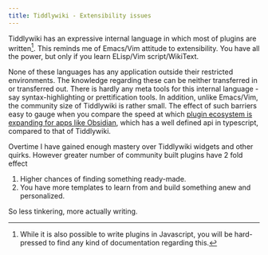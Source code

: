 ```yaml
---
title: Tiddlywiki - Extensibility issues
---
```




Tiddlywiki has an expressive internal language in which most of plugins are written[^1]. This reminds me of Emacs/Vim attitude to extensibility. You have all the power, but only if you learn ELisp/Vim script/WikiText.

None of these languages has any application outside their restricted environments. The knowledge regarding these can be neither transferred in or transferred out. There is hardly any meta tools for this internal language - say syntax-highlighting or prettification tools. In addition, unlike Emacs/Vim, the community size of Tiddlywiki is rather small. The effect of such barriers easy to gauge when you compare the speed at which [plugin ecosystem is expanding for apps like Obsidian][1], which has a well defined api in typescript, compared to that of Tiddlywiki.

Overtime I have gained enough mastery over Tiddlywiki widgets and other quirks. However greater number of community built plugins have 2 fold effect

1. Higher chances of finding something ready-made.
2. You have more templates to learn from and build something anew and personalized.

So less tinkering, more actually writing.

[^1]: While it is also possible to write plugins in Javascript, you will be hard-pressed to find any kind of documentation regarding this.

[1]: https://obsidian-plugin-stats.vercel.app/
